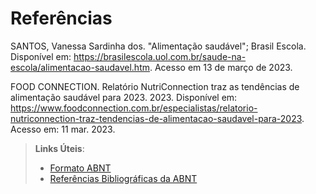 # Referências

SANTOS, Vanessa Sardinha dos. "Alimentação saudável"; Brasil Escola. Disponível em: https://brasilescola.uol.com.br/saude-na-escola/alimentacao-saudavel.htm. Acesso em 13 de março de 2023.

FOOD CONNECTION. Relatório NutriConnection traz as tendências de alimentação saudável para 2023. 2023. Disponível em: https://www.foodconnection.com.br/especialistas/relatorio-nutriconnection-traz-tendencias-de-alimentacao-saudavel-para-2023. Acesso em: 11 mar. 2023.

> **Links Úteis**:
> - [Formato ABNT](https://www.normastecnicas.com/abnt/trabalhos-academicos/referencias/)
> - [Referências Bibliográficas da ABNT](https://comunidade.rockcontent.com/referencia-bibliografica-abnt/)
